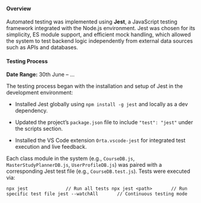 #### **Overview**

Automated testing was implemented using **Jest**, a JavaScript testing framework integrated with the Node.js environment. Jest was chosen for its simplicity, ES module support, and efficient mock handling, which allowed the system to test backend logic independently from external data sources such as APIs and databases.

#### **Testing Process**

**Date Range:** 30th June – ...

The testing process began with the installation and setup of Jest in the development environment:

- Installed Jest globally using `npm install -g jest` and locally as a dev dependency.
    
- Updated the project’s `package.json` file to include `"test": "jest"` under the scripts section.
    
- Installed the VS Code extension `Orta.vscode-jest` for integrated test execution and live feedback.
    

Each class module in the system (e.g., `CourseDB.js`, `MasterStudyPlannerDB.js`, `UserProfileDB.js`) was paired with a corresponding Jest test file (e.g., `CourseDB.test.js`). Tests were executed via:

`npx jest              // Run all tests npx jest <path>       // Run specific test file jest --watchAll       // Continuous testing mode`